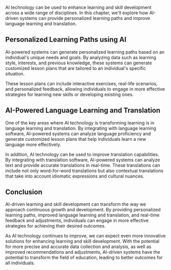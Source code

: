 
AI technology can be used to enhance learning and skill development across a wide range of disciplines. In this chapter, we'll explore how AI-driven systems can provide personalized learning paths and improve language learning and translation.

Personalized Learning Paths using AI
------------------------------------

AI-powered systems can generate personalized learning paths based on an individual's unique needs and goals. By analyzing data such as learning style, interests, and previous knowledge, these systems can generate customized lesson plans that are tailored to an individual's specific situation.

These lesson plans can include interactive exercises, real-life scenarios, and personalized feedback, allowing individuals to engage in more effective strategies for learning new skills or developing existing ones.

AI-Powered Language Learning and Translation
--------------------------------------------

One of the key areas where AI technology is transforming learning is in language learning and translation. By integrating with language learning software, AI-powered systems can analyze language proficiency and generate customized lesson plans that help individuals learn a new language more effectively.

In addition, AI technology can be used to improve translation capabilities. By integrating with translation software, AI-powered systems can analyze text and provide accurate translations in real-time. These translations can include not only word-for-word translations but also contextual translations that take into account idiomatic expressions and cultural nuances.

Conclusion
----------

AI-driven learning and skill development can transform the way we approach continuous growth and development. By providing personalized learning paths, improved language learning and translation, and real-time feedback and adjustments, individuals can engage in more effective strategies for achieving their desired outcomes.

As AI technology continues to improve, we can expect even more innovative solutions for enhancing learning and skill development. With the potential for more precise and accurate data collection and analysis, as well as improved recommendations and adjustments, AI-driven systems have the potential to transform the field of education, leading to better outcomes for all individuals.
